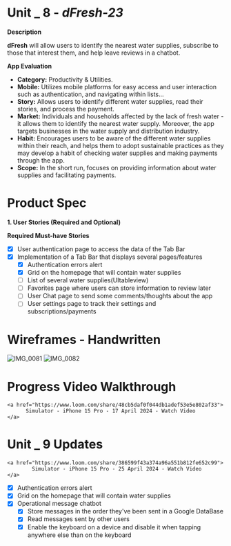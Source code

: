 # Unit _ 8 - *dFresh-23*

**Description**

**dFresh** will allow users to identify the nearest water supplies, subscribe to those that interest them, and help leave reviews in a chatbot.

**App Evaluation**

- **Category:** Productivity & Utilities.
- **Mobile:** Utilizes mobile platforms for easy access and user interaction such as authentication, and navigating within lists...
- **Story:** Allows users to identify different water supplies, read their stories, and process the payment.
- **Market:** Individuals and households affected by the lack of fresh water - it allows them to identify the nearest water supply. Moreover, the app targets businesses in the water supply and distribution industry.
- **Habit:** Encourages users to be aware of the different water supplies within their reach, and helps them to adopt sustainable practices as they may develop a habit of checking water supplies and making payments through the app.
- **Scope:** In the short run, focuses on providing information about water supplies and facilitating payments.

# Product Spec

**1. User Stories (Required and Optional)**

**Required Must-have Stories**

- [X] User authentication page to access the data of the Tab Bar
- [X] Implementation of a Tab Bar that displays several pages/features
    - [X] Authentication errors alert
    - [X] Grid on the homepage that will contain water supplies 
    - [ ] List of several water supplies(UItableview)
    - [ ] Favorites page where users can store information to review later
    - [ ] User Chat page to send some comments/thoughts about the app
    - [ ] User settings page to track their settings and subscriptions/payments
  
# Wireframes - Handwritten

![IMG_0081](https://github.com/JCkang23/dFresh-23/assets/155149687/a4f1f298-27ea-462d-adfc-0e73bdd86ede)
![IMG_0082](https://github.com/JCkang23/dFresh-23/assets/155149687/f8b51df7-2c83-491d-9d66-229a0b60010c)


# Progress Video Walkthrough

    <a href="https://www.loom.com/share/48cb5daf0f044db1adef53e5e802af33">
          Simulator - iPhone 15 Pro - 17 April 2024 - Watch Video
    </a>

# Unit _ 9 Updates

    <a href="https://www.loom.com/share/386599f43a374a96a551b812fe652c99">
            Simulator - iPhone 15 Pro - 25 April 2024 - Watch Video
    </a>

- [X] Authentication errors alert
- [X] Grid on the homepage that will contain water supplies
- [X] Operational message chatbot
    - [X] Store messages in the order they've been sent in a Google DataBase
    - [X] Read messages sent by other users
    - [X] Enable the keyboard on a device and disable it when tapping anywhere else than on the keyboard
